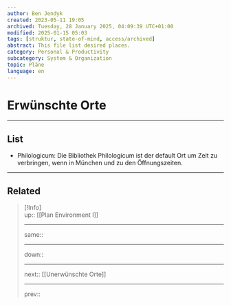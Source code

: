 ```yaml
---
author: Ben Jendyk
created: 2023-05-11 19:05
archived: Tuesday, 28 January 2025, 04:09:39 UTC+01:00
modified: 2025-01-15 05:03
tags: [struktur, state-of-mind, access/archived]
abstract: This file list desired places.
category: Personal & Productivity 
subcategory: System & Organization 
topic: Pläne 
language: en
---
```


# Erwünschte Orte

---

## List

- Philologicum: Die Bibliothek Philologicum ist der default Ort um Zeit zu verbringen, wenn in München und zu den Öffnungszeiten.  

---

## Related

> [!Info]  
> up:: [[Plan Environment I]]
> - ---
> same::
> - ---
> down::
> - ---
> next:: [[Unerwünschte Orte]]
> - ---
> prev:: 
